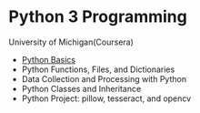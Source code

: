 # Python 3 Programming
University of Michigan(Coursera)    
    
- [Python Basics](Python-Basics)
- Python Functions, Files, and Dictionaries  
- Data Collection and Processing with Python
- Python Classes and Inheritance
- Python Project: pillow, tesseract, and opencv
